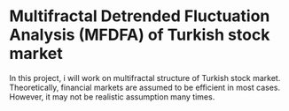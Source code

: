 # Multifractal Detrended Fluctuation Analysis (MFDFA) of Turkish stock market

In this project, i will work on multifractal structure of Turkish stock market. Theoretically, financial markets are assumed to be efficient in most cases. However, it may not be realistic assumption many times.
